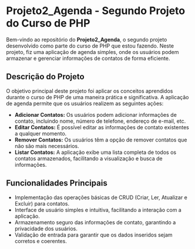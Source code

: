 
# Projeto2_Agenda - Segundo Projeto do Curso de PHP

Bem-vindo ao repositório do **Projeto2_Agenda**, o segundo projeto desenvolvido como parte do curso de PHP que estou fazendo. Neste projeto, fiz uma aplicação de agenda simples, onde os usuários podem armazenar e gerenciar informações de contatos de forma eficiente.

## Descrição do Projeto

O objetivo principal deste projeto foi aplicar os conceitos aprendidos durante o curso de PHP de uma maneira prática e significativa. A aplicação de agenda permite que os usuários realizem as seguintes ações:

- **Adicionar Contatos:** Os usuários podem adicionar informações de contato, incluindo nome, número de telefone, endereço de e-mail, etc.
- **Editar Contatos:** É possível editar as informações de contato existentes a qualquer momento.
- **Remover Contatos:** Os usuários têm a opção de remover contatos que não são mais necessários.
- **Listar Contatos:** A aplicação exibe uma lista completa de todos os contatos armazenados, facilitando a visualização e busca de informações.

## Funcionalidades Principais

- Implementação das operações básicas de CRUD (Criar, Ler, Atualizar e Excluir) para contatos.
- Interface de usuário simples e intuitiva, facilitando a interação com a aplicação.
- Armazenamento seguro das informações de contato, garantindo a privacidade dos usuários.
- Validação de entrada para garantir que os dados inseridos sejam corretos e coerentes.









